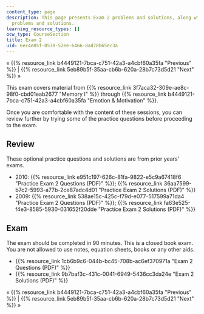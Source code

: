 ```yaml
---
content_type: page
description: This page presents Exam 2 problems and solutions, along with practice
  problems and solutions.
learning_resource_types: []
ocw_type: CourseSection
title: Exam 2
uid: 6ec4e85f-0538-52ee-6466-8ad78b65ec3a
---
```


« {{% resource_link b4449121-7bca-c751-42a3-a4cbf60a35fa "Previous" %}} | {{% resource_link 5eb89b5f-35aa-cb6b-620a-28b7c73d5d21 "Next" %}} »

This exam covers material from {{% resource_link 3f7aca32-309e-ae8c-98f0-cbd01eab2677 "Memory I" %}} through {{% resource_link b4449121-7bca-c751-42a3-a4cbf60a35fa "Emotion & Motivation" %}}.

Once you are comfortable with the content of these sessions, you can review further by trying some of the practice questions before proceeding to the exam.

Review
------

These optional practice questions and solutions are from prior years' exams.

*   2010: {{% resource_link e951c197-626c-81fa-9822-e5c9a67418f6 "Practice Exam 2 Questions (PDF)" %}}; {{% resource_link 36aa7599-b7c2-5993-a77b-2ce87adc4d01 "Practice Exam 2 Solutions (PDF)" %}}
*   2009: {{% resource_link 538ae15c-425c-f79d-e077-517599a71da4 "Practice Exam 2 Questions (PDF)" %}}; {{% resource_link fa63e525-f4e3-8585-5930-031652f20dde "Practice Exam 2 Solutions (PDF)" %}}

Exam
----

The exam should be completed in 90 minutes. This is a closed book exam. You are not allowed to use notes, equation sheets, books or any other aids.

*   {{% resource_link 1cb6b9c6-044b-bc45-708b-ac6ef370971a "Exam 2 Questions (PDF)" %}}
*   {{% resource_link 9b7baf3c-431c-0041-6949-5436cc3da24e "Exam 2 Solutions (PDF)" %}}

« {{% resource_link b4449121-7bca-c751-42a3-a4cbf60a35fa "Previous" %}} | {{% resource_link 5eb89b5f-35aa-cb6b-620a-28b7c73d5d21 "Next" %}} »